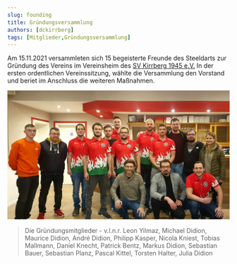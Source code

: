 ```yaml
---
slug: founding
title: Gründungsversammlung
authors: [dckirrberg]
tags: [Mitglieder,Gründungsversammlung]
---
```


Am 15.11.2021 versammleten sich 15 begeisterte Freunde des Steeldarts zur Gründung des Vereins im Vereinsheim des <a href="http://www.svkirrberg.de">SV Kirrberg 1945 e.V.</a>
In der ersten ordentlichen Vereinssitzung, wählte die Versammlung den Vorstand und beriet im Anschluss die weiteren Maßnahmen.


![Unsere Gruendungsmitglieder](./gruender.jpg)
> Die Gründungsmitglieder - v.l.n.r. Leon Yilmaz, Michael Didion, Maurice Didion, André Didion, Philipp Kasper, Nicola Kniest, Tobias Mallmann, Daniel Knecht,
Patrick Bentz, Markus Didion, Sebastian Bauer, Sebastian Planz, Pascal Kittel, Torsten Halter, Julia Didion